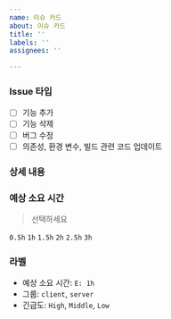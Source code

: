 ```yaml
---
name: 이슈 카드
about: 이슈 카드
title: ''
labels: ''
assignees: ''

---
```


### Issue 타입
- [ ] 기능 추가
- [ ] 기능 삭제
- [ ] 버그 수정
- [ ] 의존성, 환경 변수, 빌드 관련 코드 업데이트

### 상세 내용


### 예상 소요 시간
>선택하세요

`0.5h`
`1h`
`1.5h`
`2h`
`2.5h`
`3h`

### 라벨
- 예상 소요 시간: `E: 1h`
- 그룹: `client`, `server`
- 긴급도: `High`, `Middle`, `Low`
